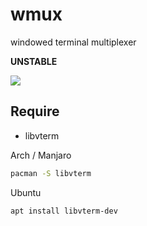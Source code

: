 # wmux
windowed terminal multiplexer

**UNSTABLE**

![](https://i.imgur.com/DxkpXCT.gif)

## Require

- libvterm

Arch / Manjaro

```bash
pacman -S libvterm
```

Ubuntu

```bash
apt install libvterm-dev
```